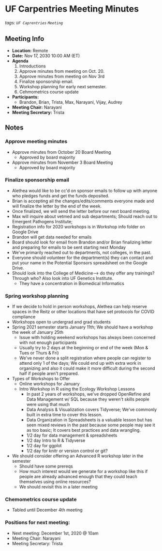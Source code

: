 UF Carpentries Meeting Minutes
===

###### tags: `UF Caprentries` `Meeting`

## Meeting Info
- **Location:** Remote
- **Date:** Nov 17, 2030 10:00 AM (ET)
- **Agenda**
    1. Introductions
    2. Approve minutes from meeting on Oct. 20.
    3. Approve minutes from meeting on Nov 3rd
    4. Finalize sponsorship email. 
    5. Workshop planning for early next semester.
    6. Cehmometrics course update
- **Participants:**
    - Brandon, Brian, Trista, Max, Narayani, Vijay, Audrey
- **Meeting Chair:** Narayani
- **Meeting Secretary:** Trista



## Notes 
<!-- Other important details discussed during the meeting can be entered here. -->
### Approve meeting minutes
- Approve minutes from October 20 Board Meeting
    - Approved by board majority
- Approve minutes from November 3 Board Meeting
    - Approved by board majority

### Finalize sponsorship email
- Alethea would like to be cc'd on sponsor emails to follow up with anyone who pledges funds and get the funds deposited.
- Brian is accepting all the changes/edits/comments everyone made and will finalize the letter by the end of the week.
- Once finalized, we will send the letter before our next board meeting.
- Max will inquire about vetmed and sub departments; Should reach out to Emergent Pathogens Institute;
- Registration info for 2020 workshops is in Workshop info folder on Google Drive
- Brandon will get data needed for emails
- Board should look for email from Brandon and/or Brian finalizing letter and preparing for emails to be sent starting next Monday
- We've primarily reached out to departments, not colleges, in the past. 
- Everyone should volunteer for the department(s) they can contact and put your name in the Potential Sponsors spreadsheet on the Google Drive.
- Should look into the College of Medicine--> do they offer any trainings? Through who? Also look into UF Genetics Institute.
    - They have a concentration in Biomedical Informatics


### Spring workshop planning
- If we decide to hold in person workshops, Alethea can help reserve spaces in the Reitz or other locations that have set protocols for COVID compliance
- Workshops open to undergrad and grad students
- Spring 2021 semester starts January 11th; We should have a workshop the week of January 25th
    - Issue with holding weekend workshops has always been concerned with not enough participants
    - Usually try to 2 days at the beginning or end of the week (Mon & Tues or Thurs & Fri)
    - We've never done a split registration where people can register to attend only 1 of the days; We could end up with extra work in organizing and also it could make it more difficult during the second half if people aren't prepared.
- Types of Workshops to Offer
    - Online workshops for January
    - Intro Workshop in R using the Ecology Workshop Lessons
        - In past 2 years of workshops, we've dropped OpenRefine and Data Management w/ SQL because they weren't skills people were using that much
        - Data Analysis & Visualization covers Tidyverse; We've commonly built in extra time to cover this lesson.
        - Data Organization in Spreadsheets is a valuable lesson but has seen mixed reviews in the past because some people may see it as too basic; It covers best practices and data wrangling.
        - 1/2 day for data management & spreadsheets
        - 1/2 day Intro to R & Tidyverse
        - 1/2 day for ggplot
        - 1/2 day for knitr or version control or git?
- We should consider offering an Advanced R workshop later in the semester
    - Should have some prereqs
    - How much interest would we generate for a workshop like this if people are already advanced enough that they could teach themselves using online resources?
    - We should revisit this in a later meeting

### Chemometrics course update
- Tabled until December 4th meeting

### Positions for next meeting:
- Next meeting: December 1st, 2020 @ 10am
- Meeting Chair: Narayani
- Meeting Secretary: Trista



